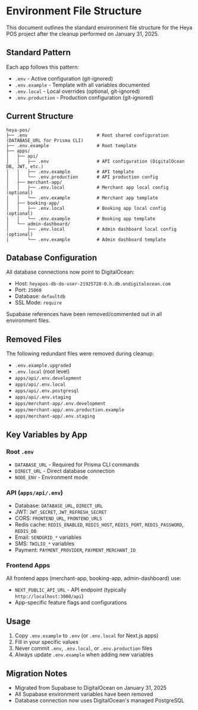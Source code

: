 # Environment File Structure

This document outlines the standard environment file structure for the Heya POS project after the cleanup performed on January 31, 2025.

## Standard Pattern

Each app follows this pattern:
- `.env` - Active configuration (git-ignored)
- `.env.example` - Template with all variables documented
- `.env.local` - Local overrides (optional, git-ignored)
- `.env.production` - Production configuration (git-ignored)

## Current Structure

```
heya-pos/
├── .env                          # Root shared configuration (DATABASE_URL for Prisma CLI)
├── .env.example                  # Root template
├── apps/
│   ├── api/
│   │   ├── .env                  # API configuration (DigitalOcean DB, JWT, etc.)
│   │   ├── .env.example          # API template
│   │   └── .env.production       # API production config
│   ├── merchant-app/
│   │   ├── .env.local            # Merchant app local config (optional)
│   │   └── .env.example          # Merchant app template
│   ├── booking-app/
│   │   ├── .env.local            # Booking app local config (optional)
│   │   └── .env.example          # Booking app template
│   └── admin-dashboard/
│       ├── .env.local            # Admin dashboard local config (optional)
│       └── .env.example          # Admin dashboard template
```

## Database Configuration

All database connections now point to DigitalOcean:
- Host: `heyapos-db-do-user-21925728-0.h.db.ondigitalocean.com`
- Port: `25060`
- Database: `defaultdb`
- SSL Mode: `require`

Supabase references have been removed/commented out in all environment files.

## Removed Files

The following redundant files were removed during cleanup:
- `.env.example.upgraded`
- `.env.local` (root level)
- `apps/api/.env.development`
- `apps/api/.env.local`
- `apps/api/.env.postgresql`
- `apps/api/.env.staging`
- `apps/merchant-app/.env.development`
- `apps/merchant-app/.env.production.example`
- `apps/merchant-app/.env.staging`

## Key Variables by App

### Root `.env`
- `DATABASE_URL` - Required for Prisma CLI commands
- `DIRECT_URL` - Direct database connection
- `NODE_ENV` - Environment mode

### API (`apps/api/.env`)
- Database: `DATABASE_URL`, `DIRECT_URL`
- JWT: `JWT_SECRET`, `JWT_REFRESH_SECRET`
- CORS: `FRONTEND_URL`, `FRONTEND_URLS`
- Redis cache: `REDIS_ENABLED`, `REDIS_HOST`, `REDIS_PORT`, `REDIS_PASSWORD`, `REDIS_DB`
- Email: `SENDGRID_*` variables
- SMS: `TWILIO_*` variables
- Payment: `PAYMENT_PROVIDER`, `PAYMENT_MERCHANT_ID`

### Frontend Apps
All frontend apps (merchant-app, booking-app, admin-dashboard) use:
- `NEXT_PUBLIC_API_URL` - API endpoint (typically `http://localhost:3000/api`)
- App-specific feature flags and configurations

## Usage

1. Copy `.env.example` to `.env` (or `.env.local` for Next.js apps)
2. Fill in your specific values
3. Never commit `.env`, `.env.local`, or `.env.production` files
4. Always update `.env.example` when adding new variables

## Migration Notes

- Migrated from Supabase to DigitalOcean on January 31, 2025
- All Supabase environment variables have been removed
- Database connection now uses DigitalOcean's managed PostgreSQL
